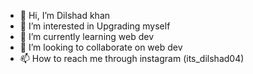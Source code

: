 - 👋 Hi, I’m Dilshad khan
- 👀 I’m interested in Upgrading myself
- 🌱 I’m currently learning web dev
- 💞️ I’m looking to collaborate on web dev
- 📫 How to reach me through instagram (its_dilshad04)

<!---
Dilshad0404/Dilshad0404 is a ✨ special ✨ repository because its `README.md` (this file) appears on your GitHub profile.
You can click the Preview link to take a look at your changes.
--->
